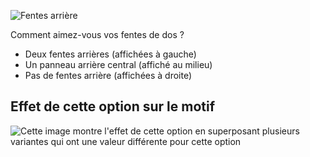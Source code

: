 ![Fentes arrière](backvent.svg)

Comment aimez-vous vos fentes de dos ?

- Deux fentes arrières (affichées à gauche)
- Un panneau arrière central (affiché au milieu)
- Pas de fentes arrière (affichées à droite)

## Effet de cette option sur le motif

![Cette image montre l'effet de cette option en superposant plusieurs variantes qui ont une valeur différente pour cette option](jaeger_backvent_sample.svg "Effet de cette option sur le motif")
